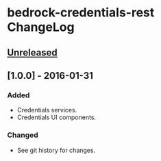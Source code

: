 # bedrock-credentials-rest ChangeLog

## [Unreleased]

## [1.0.0] - 2016-01-31

### Added
- Credentials services.
- Credentials UI components.

### Changed
- See git history for changes.

[Unreleased]: https://github.com/digitalbazaar/bedrock-credentials-rest/compare/0.1.0...HEAD
[0.1.0]: https://github.com/digitalbazaar/bedrock-credentials-rest/compare/0.0.0...0.1.0
